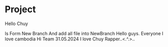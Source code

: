# Project

Hello Chuy

Is Form New Branch And add all file into NewBranch
Hello guys.
Everyone
I love cambodia
Hi Team
31.05.2024
I love Chuy Rapper..<.^.>..
